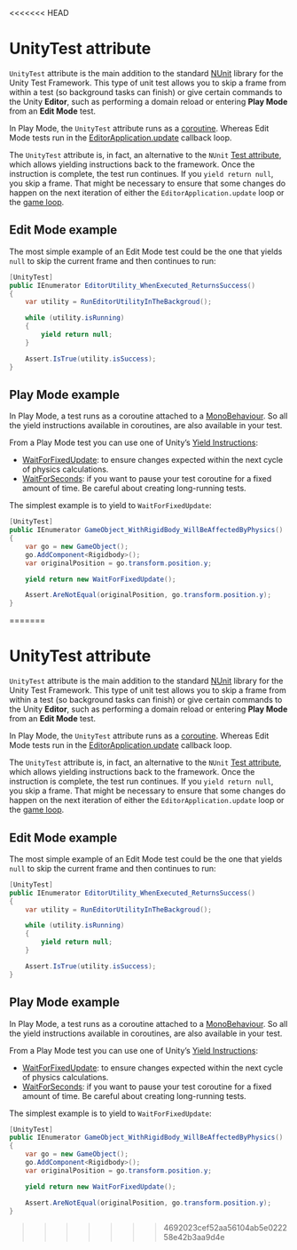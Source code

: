 <<<<<<< HEAD
# UnityTest attribute

`UnityTest` attribute is the main addition to the standard [NUnit](http://www.nunit.org/) library for the Unity Test Framework. This type of unit test allows you to skip a frame from within a test (so background tasks can finish) or give certain commands to the Unity **Editor**, such as performing a domain reload or entering **Play Mode** from an **Edit Mode** test.

In Play Mode, the `UnityTest` attribute runs as a [coroutine](https://docs.unity3d.com/Manual/Coroutines.html). Whereas Edit Mode tests run in the [EditorApplication.update](https://docs.unity3d.com/ScriptReference/EditorApplication-update.html) callback loop.

The `UnityTest` attribute is, in fact, an alternative to the `NUnit` [Test attribute](https://github.com/nunit/docs/wiki/Test-Attribute), which allows yielding instructions back to the framework. Once the instruction is complete, the test run continues. If you `yield return null`, you skip a frame. That might be necessary to ensure that some changes do happen on the next iteration of either the `EditorApplication.update` loop or the [game loop](https://docs.unity3d.com/Manual/ExecutionOrder.html).

## Edit Mode example

The most simple example of an Edit Mode test could be the one that yields `null` to skip the current frame and then continues to run:

```C#
[UnityTest]
public IEnumerator EditorUtility_WhenExecuted_ReturnsSuccess()
{
    var utility = RunEditorUtilityInTheBackgroud();

    while (utility.isRunning)
    {
        yield return null;
    }

    Assert.IsTrue(utility.isSuccess);
}    
```

## Play Mode example

In Play Mode, a test runs as a coroutine attached to a [MonoBehaviour](https://docs.unity3d.com/ScriptReference/MonoBehaviour.html). So all the yield instructions available in coroutines, are also available in your test. 

From a Play Mode test you can use one of Unity’s [Yield Instructions](https://docs.unity3d.com/ScriptReference/YieldInstruction.html):

- [WaitForFixedUpdate](https://docs.unity3d.com/ScriptReference/WaitForFixedUpdate.html): to ensure changes expected within the next cycle of physics calculations.
- [WaitForSeconds](https://docs.unity3d.com/ScriptReference/WaitForSeconds.html): if you want to pause your test coroutine for a fixed amount of time. Be careful about creating long-running tests.

The simplest example is to yield to `WaitForFixedUpdate`:

```c#
[UnityTest]
public IEnumerator GameObject_WithRigidBody_WillBeAffectedByPhysics()
{
    var go = new GameObject();
    go.AddComponent<Rigidbody>();
    var originalPosition = go.transform.position.y;

    yield return new WaitForFixedUpdate();

    Assert.AreNotEqual(originalPosition, go.transform.position.y);
}
```
=======
# UnityTest attribute

`UnityTest` attribute is the main addition to the standard [NUnit](http://www.nunit.org/) library for the Unity Test Framework. This type of unit test allows you to skip a frame from within a test (so background tasks can finish) or give certain commands to the Unity **Editor**, such as performing a domain reload or entering **Play Mode** from an **Edit Mode** test.

In Play Mode, the `UnityTest` attribute runs as a [coroutine](https://docs.unity3d.com/Manual/Coroutines.html). Whereas Edit Mode tests run in the [EditorApplication.update](https://docs.unity3d.com/ScriptReference/EditorApplication-update.html) callback loop.

The `UnityTest` attribute is, in fact, an alternative to the `NUnit` [Test attribute](https://github.com/nunit/docs/wiki/Test-Attribute), which allows yielding instructions back to the framework. Once the instruction is complete, the test run continues. If you `yield return null`, you skip a frame. That might be necessary to ensure that some changes do happen on the next iteration of either the `EditorApplication.update` loop or the [game loop](https://docs.unity3d.com/Manual/ExecutionOrder.html).

## Edit Mode example

The most simple example of an Edit Mode test could be the one that yields `null` to skip the current frame and then continues to run:

```C#
[UnityTest]
public IEnumerator EditorUtility_WhenExecuted_ReturnsSuccess()
{
    var utility = RunEditorUtilityInTheBackgroud();

    while (utility.isRunning)
    {
        yield return null;
    }

    Assert.IsTrue(utility.isSuccess);
}    
```

## Play Mode example

In Play Mode, a test runs as a coroutine attached to a [MonoBehaviour](https://docs.unity3d.com/ScriptReference/MonoBehaviour.html). So all the yield instructions available in coroutines, are also available in your test. 

From a Play Mode test you can use one of Unity’s [Yield Instructions](https://docs.unity3d.com/ScriptReference/YieldInstruction.html):

- [WaitForFixedUpdate](https://docs.unity3d.com/ScriptReference/WaitForFixedUpdate.html): to ensure changes expected within the next cycle of physics calculations.
- [WaitForSeconds](https://docs.unity3d.com/ScriptReference/WaitForSeconds.html): if you want to pause your test coroutine for a fixed amount of time. Be careful about creating long-running tests.

The simplest example is to yield to `WaitForFixedUpdate`:

```c#
[UnityTest]
public IEnumerator GameObject_WithRigidBody_WillBeAffectedByPhysics()
{
    var go = new GameObject();
    go.AddComponent<Rigidbody>();
    var originalPosition = go.transform.position.y;

    yield return new WaitForFixedUpdate();

    Assert.AreNotEqual(originalPosition, go.transform.position.y);
}
```
>>>>>>> 4692023cef52aa56104ab5e022258e42b3aa9d4e
